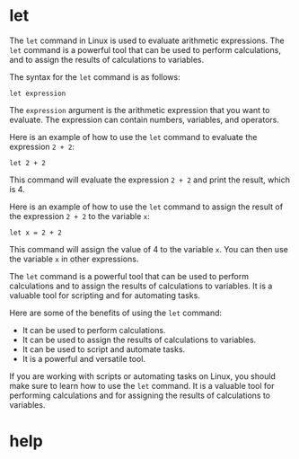 # let

The `let` command in Linux is used to evaluate arithmetic expressions. The `let` command is a powerful tool that can be used to perform calculations, and to assign the results of calculations to variables.

The syntax for the `let` command is as follows:

```
let expression
```

The `expression` argument is the arithmetic expression that you want to evaluate. The expression can contain numbers, variables, and operators.

Here is an example of how to use the `let` command to evaluate the expression `2 + 2`:

```
let 2 + 2
```

This command will evaluate the expression `2 + 2` and print the result, which is 4.

Here is an example of how to use the `let` command to assign the result of the expression `2 + 2` to the variable `x`:

```
let x = 2 + 2
```

This command will assign the value of 4 to the variable `x`. You can then use the variable `x` in other expressions.

The `let` command is a powerful tool that can be used to perform calculations and to assign the results of calculations to variables. It is a valuable tool for scripting and for automating tasks.

Here are some of the benefits of using the `let` command:

* It can be used to perform calculations.
* It can be used to assign the results of calculations to variables.
* It can be used to script and automate tasks.
* It is a powerful and versatile tool.

If you are working with scripts or automating tasks on Linux, you should make sure to learn how to use the `let` command. It is a valuable tool for performing calculations and for assigning the results of calculations to variables.




# help 

```

```
